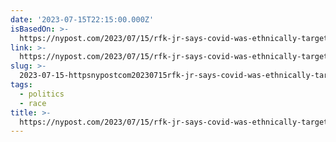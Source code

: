```yaml
---
date: '2023-07-15T22:15:00.000Z'
isBasedOn: >-
  https://nypost.com/2023/07/15/rfk-jr-says-covid-was-ethnically-targeted-to-spare-jews/
link: >-
  https://nypost.com/2023/07/15/rfk-jr-says-covid-was-ethnically-targeted-to-spare-jews/
slug: >-
  2023-07-15-httpsnypostcom20230715rfk-jr-says-covid-was-ethnically-targeted-to-spare-jews
tags:
  - politics
  - race
title: >-
  https://nypost.com/2023/07/15/rfk-jr-says-covid-was-ethnically-targeted-to-spare-jews/
---
```


